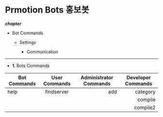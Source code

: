 Prmotion Bots 홍보봇 
=============
***chapter***
* Bot Commands

  + Settings

    * Communication

---------------------------------------
+ **1**. Bots Commands

|  <center>Bot Commands</center> |  <center>User Commands</center> |  <center>Administrator Commands</center> |  <center>Developer Commands</center> |
|:--------|:--------:|--------:|--------:|
|help |findserver |add  |category |
| | | |compile |
| | | |compile2 |
  

